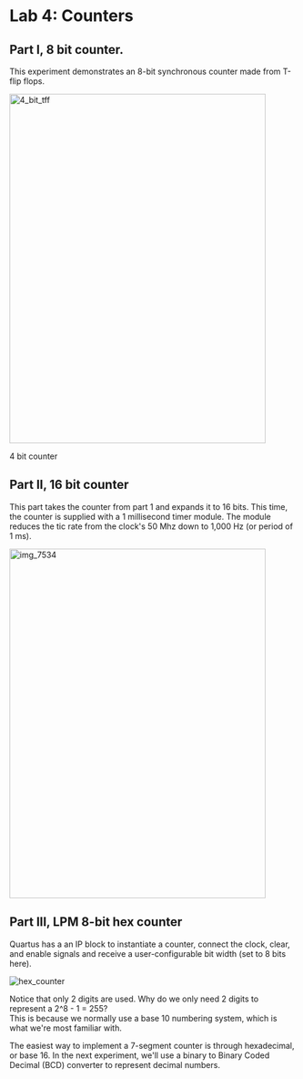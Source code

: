 
# Lab 4: Counters

## Part I, 8 bit counter.

This experiment demonstrates an 8-bit synchronous counter made from T-flip flops.

<img width="450" height="613" alt="4_bit_tff" src="https://github.com/user-attachments/assets/eda9d012-575e-427d-a811-0a153da486a8" />

4 bit counter


## Part II, 16 bit counter

This part takes the counter from part 1 and expands it to 16 bits. This time, the counter is supplied with a 
1 millisecond timer module. The module reduces the tic rate from the clock's 50 Mhz down to 1,000 Hz (or period
of 1 ms).

<img width="450" height="613" alt="img_7534" src="https://github.com/user-attachments/assets/cfc41cb9-841e-4af6-b649-42389da9a320" />


## Part III, LPM 8-bit hex counter

Quartus has a an IP block to instantiate a counter, connect the clock, clear, and enable signals and receive a
user-configurable bit width (set to 8 bits here).

![hex_counter](https://github.com/user-attachments/assets/551298e2-78b5-456d-a01b-461edf9e42cc)

Notice that only 2 digits are used. Why do we only need 2 digits to represent a 2^8 - 1 = 255?  
This is because we normally use a base 10 numbering system, which is what we're most familiar with.

The easiest way to implement a 7-segment counter is through hexadecimal, or base 16. 
In the next experiment, we'll use a binary to Binary Coded Decimal (BCD) converter to represent
decimal numbers.
